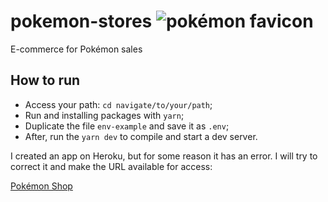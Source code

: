 # pokemon-stores ![pokémon favicon](public/favicon.ico)
E-commerce for Pokémon sales

## How to run
 - Access your path: `cd navigate/to/your/path`;
 - Run and installing packages with `yarn`;
 - Duplicate the file `env-example` and save it as `.env`;
 - After, run the `yarn dev` to compile and start a dev server.

I created an app on Heroku, but for some reason it has an error. I will try to correct it and make the URL available for access:

[Pokémon Shop](https://pokemon-shop.herokuapp.com/)